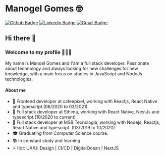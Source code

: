 # Manogel Gomes 🤓

[![Github Badge](https://img.shields.io/badge/-Manogel-000?style=flat-square&logo=Github&logoColor=white&link=https://github.com/manogel)](https://github.com/manogel)
[![Linkedin Badge](https://img.shields.io/badge/-Manogel-blue?style=flat-square&logo=Linkedin&logoColor=white&link=https://www.linkedin.com/in/manogel/)](https://www.linkedin.com/in/manogel/)
[![Gmail Badge](https://img.shields.io/badge/-manoelgomes53@gmail.com-c14438?style=flat-square&logo=Gmail&logoColor=white&link=mailto:manoelgomes53@gmail.com)](mailto:manoelgomes53@gmail.com)

## Hi there 👋
###  Welcome to my profile 👨🏽‍💻

My name is Manoel Gomes and I'am a full stack developer. Passionate about technology and always looking for new challenges for new knowledge, with a main focus on studies in JavaScript and NodeJs technologies.

#### About me

- 🎨  Frontend developer at cafeepixel, working with Reactjs, React Native and typescript.(06/2020 to 03/2021)
- 📱  Full stack developer at Sthima, working with React Native, NestJs and typescript.(10/2020 to current)
- 🚀  Full stack developer at MSB Tecnologia, working with Nodejs, Reactjs, React Native and typescript. (03/2019 to 10/2020)
- 🎓  Graduating from Computer Science course.
- 📚  In constant study and learning.
- ⚡️  Hot: UX/UI Design | CI/CD | DigitalOcean | NextJS 

